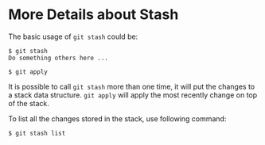# More Details about Stash

The basic usage of `git stash` could be:

  ```console
$ git stash
Do something others here ...

$ git apply
  ```

It is possible to call `git stash` more than one time, it will put the changes to a stack data structure. `git apply` will apply the most recently change on top of the stack.

To list all the changes stored in the stack, use following command:

  ```console
$ git stash list
  ```
